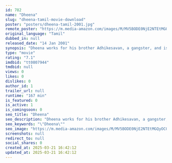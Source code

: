 ```yaml
---
id: 782
name: "Dheena"
slug: "dheena-tamil-movie-download"
poster: "posters/dheena-tamil-2001.jpg"
remote_poster: "https://m.media-amazon.com/images/M/MV5BODE0NjE2NTEtMGQyOC00MjI0LWE2ZDAtNDI2NzY5MTQ4MmVkXkEyXkFqcGdeQXVyMTEzNzg0Mjkx._V1_SX300.jpg"
original_language: "Tamil"
dubbed_in: null
released_date: "14 Jan 2001"
synopsis: "Dheena works for his brother Adhikesavan, a gangster, and is very close to him. However, things turn sour between them after a misunderstanding leads to the death of their sister."
type: "movie"
rating: "7.1"
imdbid: "tt0807944"
tmdbid: null
views: 0
likes: 0
dislikes: 0
author_id: 1
trailer_url: null
runtime: "167 min"
is_featured: 0
is_active: 1
is_comingsoon: 0
seo_title: "Dheena"
seo_description: "Dheena works for his brother Adhikesavan, a gangster, and is very close to him. However, things turn sour between them after a misunderstanding leads to the death of their sister."
seo_keywords: "\"Dheena\""
seo_image: "https://m.media-amazon.com/images/M/MV5BODE0NjE2NTEtMGQyOC00MjI0LWE2ZDAtNDI2NzY5MTQ4MmVkXkEyXkFqcGdeQXVyMTEzNzg0Mjkx._V1_SX300.jpg"
screenshots: null
redirect_to: null
social_shares: 0
created_at: 2025-03-21 16:42:12
updated_at: 2025-03-21 16:42:12
---
```


